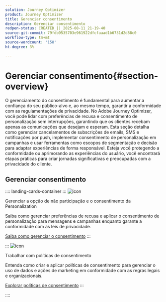 ```yaml
---
solution: Journey Optimizer
product: Journey Optimizer
title: Gerenciar consentimento
description: Gerenciar consentimento
redpen-status: CREATED_||_2025-08-11_21-19-40
source-git-commit: 79fdb9535703e961922dfcfaaad1b6731d2d88c0
workflow-type: tm+mt
source-wordcount: '158'
ht-degree: 3%

---
```



# Gerenciar consentimento{#section-overview}

O gerenciamento do consentimento é fundamental para aumentar a confiança do seu público-alvo e, ao mesmo tempo, garantir a conformidade com as regulamentações de privacidade. No Adobe Journey Optimizer, você pode lidar com preferências de recusa e consentimento de personalização sem interrupções, garantindo que os clientes recebam apenas as comunicações que desejam e esperam. Esta seção detalha como gerenciar cancelamentos de subscrições de emails, SMS e notificações por push, implementar consentimento de personalização em campanhas e usar ferramentas como escopos de segmentação e decisão para adaptar experiências de forma responsável. Esteja você protegendo a conformidade ou aprimorando as experiências do usuário, você encontrará etapas práticas para criar jornadas significativas e preocupadas com a privacidade do cliente.

## Gerenciar consentimento

:::: landing-cards-container
:::
![icon](https://cdn.experienceleague.adobe.com/icons/shield-halved.svg)

Gerenciar a opção de não participação e o consentimento da Personalization

Saiba como gerenciar preferências de recusa e aplicar o consentimento de personalização para mensagens e campanhas enquanto garante a conformidade com as leis de privacidade.

[Saiba como gerenciar o consentimento](../using/privacy/opt-out.md)
:::

:::
![icon](https://cdn.experienceleague.adobe.com/icons/gear.svg)

Trabalhar com políticas de consentimento

Entenda como criar e aplicar políticas de consentimento para gerenciar o uso de dados e ações de marketing em conformidade com as regras legais e organizacionais.

[Explorar políticas de consentimento](../using/action/consent.md)
:::

::::
